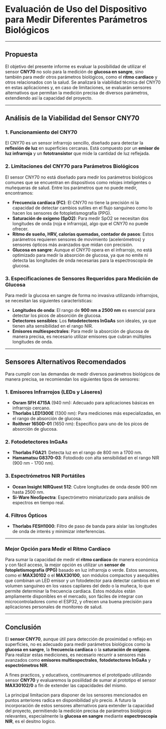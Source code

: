 # Evaluación de Uso del Dispositivo para Medir Diferentes Parámetros Biológicos

____________________________________

## Propuesta

El objetivo del presente informe es evaluar la posibilidad de utilizar el sensor **CNY70** no solo para la medición de **glucosa en sangre**, sino también para medir otros parámetros biológicos, como el **ritmo cardíaco** y otros relacionados con la salud. Se analizará la viabilidad técnica del CNY70 en estas aplicaciones y, en caso de limitaciones, se evaluarán sensores alternativos que permitan la medición precisa de diversos parámetros, extendiendo así la capacidad del proyecto.

____________________________________

## Análisis de la Viabilidad del Sensor CNY70

### 1. **Funcionamiento del CNY70**
El CNY70 es un sensor infrarrojo sencillo, diseñado para detectar la **reflexión de luz** en superficies cercanas. Está compuesto por un **emisor de luz infrarroja** y un **fototransistor** que mide la cantidad de luz reflejada.

### 2. **Limitaciones del CNY70 para Parámetros Biológicos**
El sensor CNY70 no está diseñado para medir los parámetros biológicos comunes que se encuentran en dispositivos como relojes inteligentes o muñequeras de salud. Entre los parámetros que no puede medir, encontramos:
- **Frecuencia cardíaca (FC)**: El CNY70 no tiene la precisión ni la capacidad de detectar cambios sutiles en el flujo sanguíneo como lo hacen los sensores de fotopletismografía (PPG).
- **Saturación de oxígeno (SpO2)**: Para medir SpO2 se necesitan dos longitudes de onda (roja e infrarroja), algo que el CNY70 no puede ofrecer.
- **Ritmo de sueño, HRV, calorías quemadas, contador de pasos**: Estos parámetros requieren sensores de movimiento (acelerómetros) y sensores ópticos más avanzados que midan con precisión.
- **Glucosa en sangre**: Aunque el CNY70 opera en el infrarrojo, no está optimizado para medir la absorción de glucosa, ya que no emite ni detecta las longitudes de onda necesarias para la espectroscopía de glucosa.

### 3. **Especificaciones de Sensores Requeridos para Medición de Glucosa**
Para medir la glucosa en sangre de forma no invasiva utilizando infrarrojos, se necesitan las siguientes características:
- **Longitudes de onda**: El rango de **900 nm a 2500 nm** es esencial para detectar los picos de absorción de glucosa.
- **Detectores sensibles**: Los **fotodetectores InGaAs** son ideales, ya que tienen alta sensibilidad en el rango NIR.
- **Emisores multiespectrales**: Para medir la absorción de glucosa de manera precisa, es necesario utilizar emisores que cubran múltiples longitudes de onda.

____________________________________

## Sensores Alternativos Recomendados

Para cumplir con las demandas de medir diversos parámetros biológicos de manera precisa, se recomiendan los siguientes tipos de sensores:

### 1. **Emisores Infrarrojos (LEDs y Láseres)**
   - **Osram SFH 4715A** (940 nm): Adecuado para aplicaciones básicas en infrarrojo cercano.
   - **Thorlabs LED1300E** (1300 nm): Para mediciones más especializadas, en el rango de absorción de glucosa.
   - **Roithner 1650D-01** (1650 nm): Específico para uno de los picos de absorción de glucosa.

### 2. **Fotodetectores InGaAs**
   - **Thorlabs FGA21**: Detecta luz en el rango de 800 nm a 1700 nm.
   - **Hamamatsu G8370-03**: Fotodiodo con alta sensibilidad en el rango NIR (900 nm - 1700 nm).

### 3. **Espectrómetros NIR Portátiles**
   - **Ocean Insight NIRQuest 512**: Cubre longitudes de onda desde 900 nm hasta 2500 nm.
   - **Si-Ware NeoSpectra**: Espectrómetro miniaturizado para análisis de espectros en tiempo real.

### 4. **Filtros Ópticos**
   - **Thorlabs FESH1000**: Filtro de paso de banda para aislar las longitudes de onda de interés y minimizar interferencias.

____________________________________

### Mejor Opción para Medir el Ritmo Cardíaco

Para sumar la capacidad de medir el **ritmo cardíaco** de manera económica y con fácil acceso, la mejor opción es utilizar un **sensor de fotopletismografía (PPG)** basado en luz infrarroja o verde. Estos sensores, como el **MAX30102** o el **MAX30100**, son módulos compactos y asequibles que combinan un LED emisor y un fotodetector para detectar cambios en el volumen sanguíneo en los vasos capilares del dedo o la muñeca, lo que permite determinar la frecuencia cardíaca. Estos módulos están ampliamente disponibles en el mercado, son fáciles de integrar con microcontroladores como el ESP32, y ofrecen una buena precisión para aplicaciones personales de monitoreo de salud.

____________________________________

## Conclusión

El **sensor CNY70**, aunque útil para detección de proximidad o reflejo en superficies, no es adecuado para medir parámetros biológicos como la **glucosa en sangre**, la **frecuencia cardíaca** o la **saturación de oxígeno**. Para realizar estas mediciones, es necesario recurrir a sensores más avanzados como **emisores multiespectrales**, **fotodetectores InGaAs** y **espectrómetros NIR**. 

A fines practicos, y educativos, continuaremos el prototipado utilizando sensor **CNY70** y evaluaremos la posiilidad de sumar al prototipo el sensor **MAX30102/0** a fin de extender las capacidades del mismo. 

La principal limitacion para disponer de los sensores mencionados en puntos anteriores radica en disponibilidad y/o precio. A futuro la incorporación de estos sensores alternativos para extender la capacidad del proyecto, permitiendo la medición precisa de parámetros biológicos relevantes, especialmente la **glucosa en sangre** mediante **espectroscopía NIR**, es el desitno logico. 
